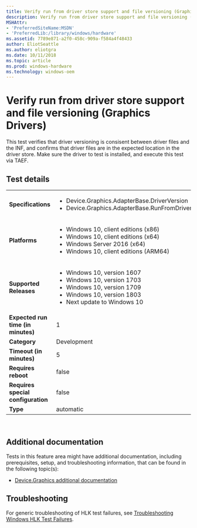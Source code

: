 ```yaml
---
title: Verify run from driver store support and file versioning (Graphics Drivers)
description: Verify run from driver store support and file versioning (Graphics Drivers)
MSHAttr:
- 'PreferredSiteName:MSDN'
- 'PreferredLib:/library/windows/hardware'
ms.assetid: 7789e871-a2f0-458c-909a-f584a4f48433
author: EliotSeattle
ms.author: eliotgra
ms.date: 10/11/2018
ms.topic: article
ms.prod: windows-hardware
ms.technology: windows-oem
---
```


# <span id="p_hlk_test.67db7078-b8b7-4b13-8e60-408dd807fe42"></span>Verify run from driver store support and file versioning (Graphics Drivers)


This test verifies that driver versioning is consisent between driver files and the INF, and confirms that driver files are in the expected location in the driver store. Make sure the driver to test is installed, and execute this test via TAEF.

## Test details
|||
|---|---|
| **Specifications**  | <ul><li>Device.Graphics.AdapterBase.DriverVersion</li><li>Device.Graphics.AdapterBase.RunFromDriverStore</li></ul> |  
| **Platforms**   | <ul><li>Windows 10, client editions (x86)</li><li>Windows 10, client editions (x64)</li><li>Windows Server 2016 (x64)</li><li>Windows 10, client editions (ARM64)</li></ul> |
| **Supported Releases** | <ul><li>Windows 10, version 1607</li><li>Windows 10, version 1703</li><li>Windows 10, version 1709</li><li>Windows 10, version 1803</li><li>Next update to Windows 10</li></ul> |
|**Expected run time (in minutes)**| 1 |
|**Category**| Development |
|**Timeout (in minutes)**| 5 |
|**Requires reboot**| false |
|**Requires special configuration**| false |
|**Type**| automatic |

 

## <span id="Additional_documentation"></span><span id="additional_documentation"></span><span id="ADDITIONAL_DOCUMENTATION"></span>Additional documentation


Tests in this feature area might have additional documentation, including prerequisites, setup, and troubleshooting information, that can be found in the following topic(s):

-   [Device.Graphics additional documentation](device-graphics-additional-documentation.md)

## <span id="Troubleshooting"></span><span id="troubleshooting"></span><span id="TROUBLESHOOTING"></span>Troubleshooting


For generic troubleshooting of HLK test failures, see [Troubleshooting Windows HLK Test Failures](..\user\troubleshooting-windows-hlk-test-failures.md).

 

 






